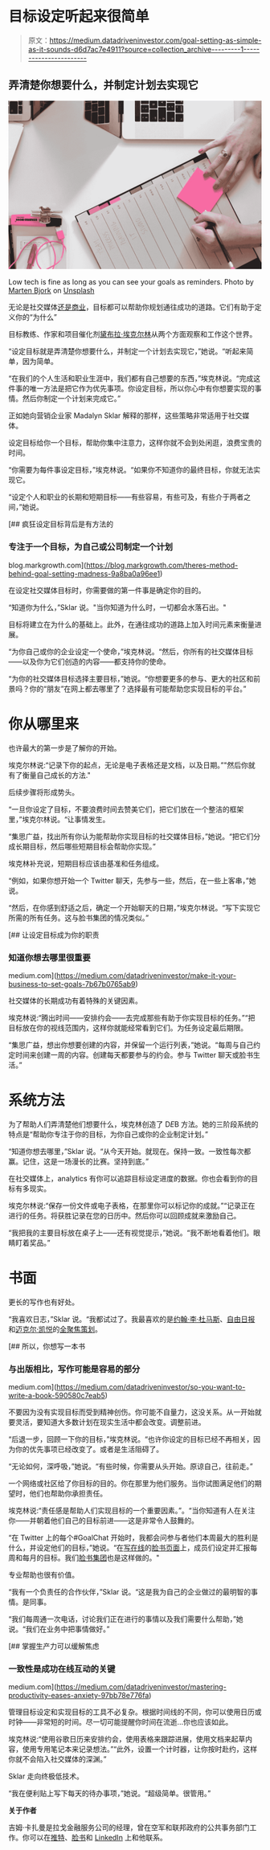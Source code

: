# 目标设定听起来很简单

> 原文：<https://medium.datadriveninvestor.com/goal-setting-as-simple-as-it-sounds-d6d7ac7e4911?source=collection_archive---------1----------------------->

## 弄清楚你想要什么，并制定计划去实现它

![](img/4d967bd171bf5d0fac3cd448909e1c8d.png)

Low tech is fine as long as you can see your goals as reminders. Photo by [Marten Bjork](https://unsplash.com/@martenbjork?utm_source=medium&utm_medium=referral) on [Unsplash](https://unsplash.com?utm_source=medium&utm_medium=referral)

无论是社交媒体[还是商业](https://medium.com/@JKatzaman/theres-method-behind-goal-setting-madness-9a8ba0a96ee1)，目标都可以帮助你规划通往成功的道路。它们有助于定义你的“为什么”

目标教练、作家和项目催化剂[黛布拉·埃克尔林](https://twitter.com/GoalChat)从两个方面观察和工作这个世界。

“设定目标就是弄清楚你想要什么，并制定一个计划去实现它，”她说。“听起来简单，因为简单。

“在我们的个人生活和职业生涯中，我们都有自己想要的东西，”埃克林说。“完成这件事的唯一方法是把它作为优先事项。你设定目标，所以你心中有你想要实现的事情。然后你制定一个计划来完成它。”

正如她向营销企业家 Madalyn Sklar 解释的那样，这些策略非常适用于社交媒体。

设定目标给你一个目标，帮助你集中注意力，这样你就不会到处闲逛，浪费宝贵的时间。

“你需要为每件事设定目标，”埃克林说。“如果你不知道你的最终目标，你就无法实现它。

“设定个人和职业的长期和短期目标——有些容易，有些可及，有些介于两者之间，”她说。

[](https://blog.markgrowth.com/theres-method-behind-goal-setting-madness-9a8ba0a96ee1) [## 疯狂设定目标背后是有方法的

### 专注于一个目标，为自己或公司制定一个计划

blog.markgrowth.com](https://blog.markgrowth.com/theres-method-behind-goal-setting-madness-9a8ba0a96ee1) 

在设定社交媒体目标时，你需要做的第一件事是确定你的目的。

“知道你为什么，”Sklar 说。"当你知道为什么时，一切都会水落石出。"

目标将建立在为什么的基础上。此外，在通往成功的道路上加入时间元素来衡量进展。

“为你自己或你的企业设定一个使命，”埃克林说。“然后，你所有的社交媒体目标——以及你为它们创造的内容——都支持你的使命。

“为你的社交媒体目标选择主要目标，”她说。“你想要更多的参与、更大的社区和前景吗？你的“朋友”在网上都去哪里了？选择最有可能帮助您实现目标的平台。”

# 你从哪里来

也许最大的第一步是了解你的开始。

埃克尔林说:“记录下你的起点，无论是电子表格还是文档，以及日期。”"然后你就有了衡量自己成长的方法."

后续步骤将形成势头。

“一旦你设定了目标，不要浪费时间去赞美它们，把它们放在一个整洁的框架里，”埃克尔林说。“让事情发生。

“集思广益，找出所有你认为能帮助你实现目标的社交媒体目标，”她说。“把它们分成长期目标，然后哪些短期目标会帮助你实现。”

埃克林补充说，短期目标应该由基准和任务组成。

“例如，如果你想开始一个 Twitter 聊天，先参与一些，然后，在一些上客串，”她说。

“然后，在你感到舒适之后，确定一个开始聊天的日期，”埃克尔林说。“写下实现它所需的所有任务。这与脸书集团的情况类似。”

[](https://medium.com/datadriveninvestor/make-it-your-business-to-set-goals-7b67b0765ab9) [## 让设定目标成为你的职责

### 知道你想去哪里很重要

medium.com](https://medium.com/datadriveninvestor/make-it-your-business-to-set-goals-7b67b0765ab9) 

社交媒体的长期成功有着特殊的关键因素。

埃克林说:“腾出时间——安排约会——去完成那些有助于你实现目标的任务。”“把目标放在你的视线范围内，这样你就能经常看到它们。为任务设定最后期限。

“集思广益，想出你想要创建的内容，并保留一个运行列表，”她说。“每周与自己约定时间来创建一周的内容。创建每天都要参与的约会。参与 Twitter 聊天或脸书生活。”

# 系统方法

为了帮助人们弄清楚他们想要什么，埃克林创造了 D*E*B 方法。她的三阶段系统的特点是“帮助你专注于你的目标，为你自己或你的企业制定计划。”

“知道你想去哪里，”Sklar 说。“从今天开始。就现在。保持一致。一致性每次都赢。记住，这是一场漫长的比赛。坚持到底。”

在社交媒体上，analytics 有你可以追踪目标设定进度的数据。你也会看到你的目标有多现实。

埃克尔林说:“保存一份文件或电子表格，在那里你可以标记你的成就。”“记录正在进行的任务。将获胜记录在您的日历中。然后你可以回顾成就来激励自己。

“我把我的主要目标放在桌子上——还有视觉提示，”她说。“我不断地看着他们。眼睛盯着奖品。”

# 书面

更长的写作也有好处。

“我喜欢日志，”Sklar 说。“我都试过了。我最喜欢的是[约翰·李·杜马斯](https://twitter.com/johnleedumas/)、[自由日报](https://thefreedomjournal.com/)和[迈克尔·凯悦](https://twitter.com/MichaelHyatt/)的[全聚焦策划](https://michaelhyatt.com/daily-planner/)。

[](https://medium.com/datadriveninvestor/so-you-want-to-write-a-book-590580c7eab5) [## 所以，你想写一本书

### 与出版相比，写作可能是容易的部分

medium.com](https://medium.com/datadriveninvestor/so-you-want-to-write-a-book-590580c7eab5) 

不要因为没有实现目标而受到精神创伤。你可能不自量力，这没关系。从一开始就要灵活，要知道大多数计划在现实生活中都会改变。调整前进。

“后退一步，回顾一下你的目标，”埃克林说。“也许你设定的目标已经不再相关，因为你的优先事项已经改变了。或者是生活阻碍了。

“无论如何，深呼吸，”她说。“有些时候，你需要从头开始。原谅自己，往前走。”

一个网络或社区给了你目标的目的。你在那里为他们服务。当你试图满足他们的期望时，他们也帮助你承担责任。

埃克林说:“责任感是帮助人们实现目标的一个重要因素。”。“当你知道有人在关注你——并朝着他们自己的目标前进——这是非常令人鼓舞的。

“在 Twitter 上的每个#GoalChat 开始时，我都会问参与者他们本周最大的胜利是什么，并设定他们的目标，”她说。“在[写在线](https://twitter.com/WriteOnOnline/)的[脸书页面](https://t.co/tfJqJJxJW3)上，成员们设定并汇报每周和每月的目标。我们[脸书集团](https://t.co/tfJqJJxJW3)也是这样做的。"

专业帮助也很有价值。

“我有一个负责任的合作伙伴，”Sklar 说。“这是我为自己的企业做过的最明智的事情。是同事。

“我们每周通一次电话，讨论我们正在进行的事情以及我们需要什么帮助，”她说。“我们在业务中把事情做好。”

[](https://medium.com/datadriveninvestor/mastering-productivity-eases-anxiety-97bb78e776fa) [## 掌握生产力可以缓解焦虑

### 一致性是成功在线互动的关键

medium.com](https://medium.com/datadriveninvestor/mastering-productivity-eases-anxiety-97bb78e776fa) 

管理目标设定和实现目标的工具不必复杂。根据时间线的不同，你可以使用日历或时钟——非常短的时间。尽一切可能提醒你时间在流逝…你也应该如此。

埃克林说:“使用谷歌日历来安排约会，使用表格来跟踪进展，使用文档来起草内容，使用专用笔记本来记录想法。”“此外，设置一个计时器，让你按时赴约，这样你就不会陷入社交媒体的深渊。”

Sklar 走向终极低技术。

“我在便利贴上写下每天的待办事项，”她说。“超级简单。很管用。”

**关于作者**

吉姆·卡扎曼是拉戈金融服务公司的经理，曾在空军和联邦政府的公共事务部门工作。你可以在[推特](https://twitter.com/JKatzaman)、[脸书](https://www.facebook.com/jim.katzaman)和 [LinkedIn](https://www.linkedin.com/in/jim-katzaman-33641b21/) 上和他联系。